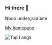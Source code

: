 ### Hi there 👋

Noob undergraduate

[My homepage](http://rjack.cn)

![Top Langs](https://github-readme-stats.vercel.app/api/top-langs?username=NearlyHeadlessJack&layout=compact&count_private=true&theme=dark)



